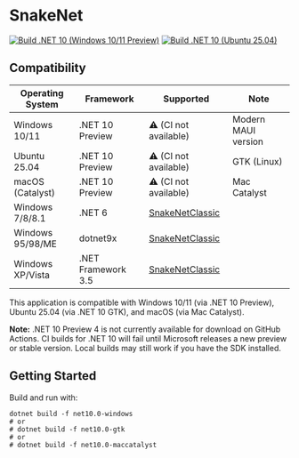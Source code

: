 # SnakeNet

<!--
NOTE: .NET 10 Preview 4 is currently not available for download on GitHub Actions. The following badges may show failing status until a new preview or stable version is released by Microsoft.
-->
[![Build .NET 10 (Windows 10/11 Preview)](https://github.com/WhiteWrym18/SnakeNetFusion/actions/workflows/build-dotnet10-preview.yml/badge.svg?branch=main)](https://github.com/WhiteWrym18/SnakeNetFusion/actions/workflows/build-dotnet10-preview.yml)
[![Build .NET 10 (Ubuntu 25.04)](https://github.com/WhiteWrym18/SnakeNetFusion/actions/workflows/build-dotnet10-ubuntu-2504.yml/badge.svg?branch=main)](https://github.com/WhiteWrym18/SnakeNetFusion/actions/workflows/build-dotnet10-ubuntu-2504.yml)

## Compatibility

| Operating System      | Framework          | Supported            | Note                                                     |
|----------------------|--------------------|----------------------|----------------------------------------------------------|
| Windows 10/11        | .NET 10 Preview    | ⚠️ (CI not available) | Modern MAUI version                                      |
| Ubuntu 25.04         | .NET 10 Preview    | ⚠️ (CI not available) | GTK (Linux)                                              |
| macOS (Catalyst)     | .NET 10 Preview    | ⚠️ (CI not available) | Mac Catalyst                                             |
| Windows 7/8/8.1      | .NET 6             |[SnakeNetClassic](https://github.com/WhiteWrym18/SnakeNetClassic)                 |
| Windows 95/98/ME     | dotnet9x           |[SnakeNetClassic](https://github.com/WhiteWrym18/SnakeNetClassic)                 |
| Windows XP/Vista     | .NET Framework 3.5 |[SnakeNetClassic](https://github.com/WhiteWrym18/SnakeNetClassic)                 |

This application is compatible with Windows 10/11 (via .NET 10 Preview), Ubuntu 25.04 (via .NET 10 GTK), and macOS (via Mac Catalyst).


**Note:** .NET 10 Preview 4 is not currently available for download on GitHub Actions. CI builds for .NET 10 will fail until Microsoft releases a new preview or stable version. Local builds may still work if you have the SDK installed.

## Getting Started

Build and run with:

```
dotnet build -f net10.0-windows
# or
# dotnet build -f net10.0-gtk
# or
# dotnet build -f net10.0-maccatalyst
```
